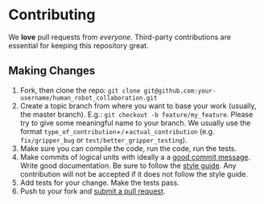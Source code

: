 # Contributing

We **love** pull requests from _everyone_. Third-party contributions are essential for keeping this repository great.

## Making Changes

1. Fork, then clone the repo: `git clone git@github.com:your-username/human_robot_collaboration.git`
2. Create a topic branch from where you want to base your work (usually, the master branch). E.g.: `git checkout -b feature/my_feature`. Please try to give some meaningful name to your branch. We usually use the format `type_of_contribution`+`/`+`actual_contribution` (e.g. `fix/gripper_bug` or `test/better_gripper_testing`).
3. Make sure you can compile the code, run the code, run the tests.
4. Make commits of logical units with ideally a a [good commit message][commit]. Write good documentation. Be sure to follow the [style guide][style_guide]. Any contribution will not be accepted if it does not follow the style guide.
5. Add tests for your change. Make the tests pass.
6. Push to your fork and [submit a pull request][pr].

[style_guide]: https://github.com/ScazLab/human_robot_collaboration/blob/master/STYLE_GUIDE.md
[pr]: https://github.com/scazlab/human_robot_collaboration/compare/
[commit]: http://tbaggery.com/2008/04/19/a-note-about-git-commit-messages.html
